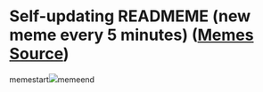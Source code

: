 # Self-updating READMEME (new meme every 5 minutes) ([Memes Source](https://bramses.notion.site/a49c1e962b7646879176ac3b327b6533?v=4d1eda54b170483cb03a40f257231764))

memestart![](https://www.notion.so/image/https%3A%2F%2Fs3-us-west-2.amazonaws.com%2Fsecure.notion-static.com%2Fbb3a463b-473a-47b0-9136-9d8289599416%2F90280CCA-5178-4243-BF91-4D9789A25B08.jpeg?table=block&id=d46c6952-c16e-4a67-a0db-403c833f121f&cache=v2)memeend
